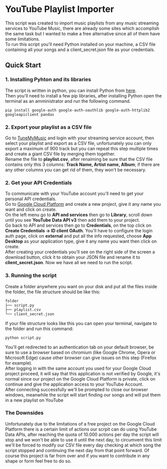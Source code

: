 # YouTube Playlist Importer

This script was created to import music playlists from any music streaming services to YouTube Music, there are already some sites which accomplish the same task but I wanted to make a free alternative since all of them have some limitations.<br>
To run this script you'll need Python installed on your machine, a CSV file containing all your songs and a client_secret.json file as your credentials.

## Quick Start
### 1. Installing Pyhton and its libraries
The script is written in python, you can install Python from [here](https://www.python.org/downloads/).<br>
Then you'll need to install a few pip libraries, after installing Python open the terminal as an amministrator and run the following command.
```
pip install google-auth google-auth-oauthlib google-auth-httplib2 googleapiclient pandas
```
### 2. Export your playlist as a CSV file
Go to [TuneMyMusic](https://www.tunemymusic.com/) and login with your streaming service account, then select your playlist and export as a CSV file, unfortunately you can only export a maximum of 900 track but you can repeat this step multiple times and create a giant CSV file by merging them together.<br>
Rename the file to <b>playlist.csv</b>, after renaiming be sure that the CSV file contains only this 3 columns: <b>Track Name, Artist name, Album</b>; if there are any other columns you can get rid of them, they won't be necessary.

### 2. Get your API Credentials
To communicate with your YouTube account you'll need to get your personal API credentials.<br>
Go to [Google Cloud Platform](https://console.cloud.google.com) and create a new project, give it any name you want and click on create.<br>
On the left menu go to <b>API and services</b> then go to <b>Library</b>, scroll down until you see <b>YouTube Data API v3</b> then add them to your project.<br>
Go back to API and services then go to <b>Credentials</b>, on the top click on <b>Create Credentials -> ID client OAuth</b>. You'll have to configure the login auth page, click on <b>external</b> and put all the info requested, choose <b>App Desktop</b> as your application type, give it any name you want then click on create.<br>
After creating your credentials you'll see on the right side of the screen a download button, click it to obtain your JSON file and rename it to <b>client_secret.json</b>. Now we have all we need to run the script.

### 3. Running the script
Create a folder anywhere you want on your disk and put all the files inside the folder, the file structure should be like this:
```
folder
├── script.py
├── playlist.csv
└── client_secret.json
```
If your file structure looks like this you can open your terminal, navigate to the folder and run this command:
```
python script.py
```
You'll get redirected to an authentication tab on your default browser, be sure to use a browser based on chromium (like Google Chrome, Opera or Microsoft Edge) cause other browser can give issues on this step (Firefox for example).<br>
After logging in with the same account you used for your Google Cloud project proceed, it will say that this application is not verified by Google, it's normal since our project on the Google Cloud Platform is private, click on continue and give the application access to your YouTube Account.<br> 
After connecting successfully we'll be prompted to close our browser windows, meanwhile the script will start finding our songs and will put them in a new playlist on YouTube<br>
### The Downsides
Unfortunately due to the limitations of a free project on the Google Cloud Platform there is a certain limit of actions our scrpit can do using YouTube Data APIs, after reaching the quota of 10.000 actions per day the script will stop and we won't be able to use it until the next day, to circumvent this limit we'll be forced to modify our CSV file every day checking at which song the script stopped and continuing the next day from that point forward.
Of course this project is far from over and if you want to contribute in any shape or form feel free to do so.
